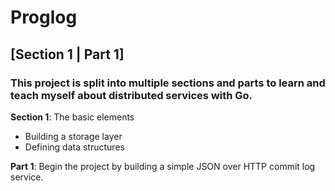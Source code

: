 # Proglog
## [Section 1 | Part 1]
### This project is split into multiple sections and parts to learn and teach myself about distributed services with Go.
**Section 1**: The basic elements
 - Building a storage layer
 - Defining data structures
 
 **Part 1**: Begin the project by building a simple JSON over HTTP commit log service.
